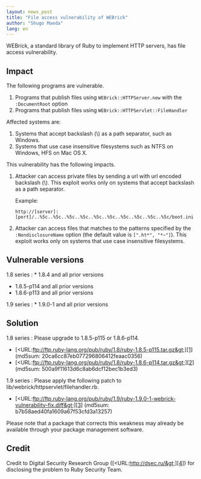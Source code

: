 ```yaml
---
layout: news_post
title: "File access vulnerability of WEBrick"
author: "Shugo Maeda"
lang: en
---
```


WEBrick, a standard library of Ruby to implement HTTP servers, has file
access vulnerability.

## Impact

The following programs are vulnerable.

1.  Programs that publish files using `WEBrick::HTTPServer.new` with the
    `:DocumentRoot` option
2.  Programs that publish files using
    `WEBrick::HTTPServlet::FileHandler`

Affected systems are:

1.  Systems that accept backslash (\\) as a path separator, such as
    Windows.
2.  Systems that use case insensitive filesystems such as NTFS on
    Windows, HFS on Mac OS X.

This vulnerability has the following impacts.

1.  Attacker can access private files by sending a url with url encoded
    backslash (\\). This exploit works only on systems that accept
    backslash as a path separator.
    
    Example:
    
        http://[server]:[port]/..%5c..%5c..%5c..%5c..%5c..%5c..%5c..%5c..%5c..%5c/boot.ini

2.  Attacker can access files that matches to the patterns specified by
    the `:NondisclosureName` option (the default value is `[".ht*",
    "*~"]`). This exploit works only on systems that use case
    insensitive filesystems.

## Vulnerable versions

1.8 series
: * 1\.8.4 and all prior versions
  * 1\.8.5-p114 and all prior versions
  * 1\.8.6-p113 and all prior versions

1.9 series
: * 1\.9.0-1 and all prior versions

## Solution

1.8 series
: Please upgrade to 1.8.5-p115 or 1.8.6-p114.
  * [&lt;URL:ftp://ftp.ruby-lang.org/pub/ruby/1.8/ruby-1.8.5-p115.tar.gz&gt;][1]
    (md5sum: 20ca6cc87eb077296806412feaac0356)
  * [&lt;URL:ftp://ftp.ruby-lang.org/pub/ruby/1.8/ruby-1.8.6-p114.tar.gz&gt;][2]
    (md5sum: 500a9f11613d6c8ab6dcf12bec1b3ed3)

1.9 series
: Please apply the following patch to
  lib/webrick/httpservlet/filehandler.rb.
  * [&lt;URL:ftp://ftp.ruby-lang.org/pub/ruby/1.9/ruby-1.9.0-1-webrick-vulnerability-fix.diff&gt;][3]
    (md5sum: b7b58aed40fa1609a67f53cfd3a13257)

Please note that a package that corrects this weakness may already be
available through your package management software.

## Credit

Credit to Digital Security Research Group
([&lt;URL:http://dsec.ru/&gt;][4]) for disclosing the problem to Ruby
Security Team.



[1]: ftp://ftp.ruby-lang.org/pub/ruby/1.8/ruby-1.8.5-p115.tar.gz 
[2]: ftp://ftp.ruby-lang.org/pub/ruby/1.8/ruby-1.8.6-p114.tar.gz 
[3]: ftp://ftp.ruby-lang.org/pub/ruby/1.9/ruby-1.9.0-1-webrick-vulnerability-fix.diff 
[4]: http://dsec.ru/ 
